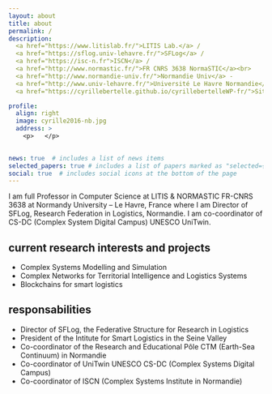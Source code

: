 ```yaml
---
layout: about
title: about
permalink: /
description: 
  <a href="https://www.litislab.fr/">LITIS Lab.</a> /  
  <a href="https://sflog.univ-lehavre.fr/">SFLog</a> / 
  <a href="https://isc-n.fr">ISCN</a> /  
  <a href="http://www.normastic.fr/">FR CNRS 3638 NormaSTIC</a><br>
  <a href="http://www.normandie-univ.fr/">Normandie Univ</a> - 
  <a href="http://www.univ-lehavre.fr/">Université Le Havre Normandie</a> - France<br><br>
  <a href="https://cyrillebertelle.github.io/cyrillebertelleWP-fr/">Site en français</a>

profile:
  align: right
  image: cyrille2016-nb.jpg
  address: >
    <p>   </p>
    

news: true  # includes a list of news items
selected_papers: true # includes a list of papers marked as "selected={true}"
social: true  # includes social icons at the bottom of the page
---
```


I am full Professor in Computer Science at LITIS & NORMASTIC FR-CNRS 3638 at Normandy University – Le Havre, France where I am Director of SFLog, Research Federation in Logistics, Normandie. I am co-coordinator of CS-DC (Complex System Digital Campus) UNESCO UniTwin.  
   
   
## current research interests and projects
- Complex Systems Modelling and Simulation
- Complex Networks for Territorial Intelligence and Logistics Systems
- Blockchains for smart logistics  
  
  
## responsabilities
- Director of SFLog, the Federative Structure for Research in Logistics
- President of the Intitute for Smart Logistics in the Seine Valley
- Co-coordinator of the Research and Educational Pôle CTM (Earth-Sea Continuum) in Normandie
- Co-coordinator of UniTwin UNESCO CS-DC (Complex Systems Digital Campus)
- Co-coordinator of ISCN (Complex Systems Institute in Normandie)


<!--- Write your biography here. Tell the world about yourself. Link to your favorite [subreddit](http://reddit.com){:target="\_blank"}. You can put a picture in, too. The code is already in, just name your picture `prof_pic.jpg` and put it in the `img/` folder.

Put your address / P.O. box / other info right below your picture. You can also disable any these elements by editing `profile` property of the YAML header of your `_pages/about.md`. Edit `_bibliography/papers.bib` and Jekyll will render your [publications page](/al-folio/publications/) automatically.

Link to your social media connections, too. This theme is set up to use [Font Awesome icons](http://fortawesome.github.io/Font-Awesome/){:target="\_blank"} and [Academicons](https://jpswalsh.github.io/academicons/){:target="\_blank"}, like the ones below. Add your Facebook, Twitter, LinkedIn, Google Scholar, or just disable all of them.
-->
